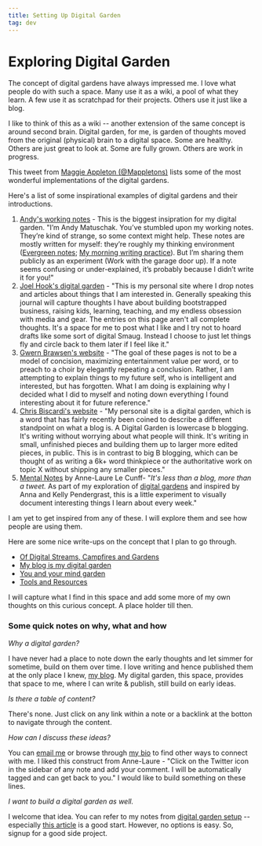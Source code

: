 ```yaml
---
title: Setting Up Digital Garden
tag: dev
---
```


# Exploring Digital Garden

The concept of digital gardens have always impressed me. I love what people do with such a space. Many use it as a wiki, a pool of what they learn. A few use it as scratchpad for their projects. Others use it just like a blog.

I like to think of this as a wiki -- another extension of the same concept is around second brain. Digital garden, for me, is garden of thoughts moved from the original (physical) brain to a digital space. Some are healthy. Others are just great to look at. Some are fully grown. Others are work in progress.

This tweet from [Maggie Appleton (@Mappletons)](https://twitter.com/Mappletons/status/1250532315459194880) lists some of the most wonderful implementations of the digital gardens.

Here's a list of some inspirational examples of digital gardens and their introductions.

1. [Andy's working notes](https://notes.andymatuschak.org/About_these_notes) - This is the biggest insipration for my digital garden. "I’m Andy Matuschak. You’ve stumbled upon my working notes. They’re kind of strange, so some context might help. These notes are mostly written for myself: they’re roughly my thinking environment ([Evergreen notes](https://notes.andymatuschak.org/z4SDCZQeRo4xFEQ8H4qrSqd68ucpgE6LU155C); [My morning writing practice](https://notes.andymatuschak.org/zVFGpprS64TzmKGNzGxq9FiCDnAnCPwRU5T)). But I’m sharing them publicly as an experiment (Work with the garage door up). If a note seems confusing or under-explained, it’s probably because I didn’t write it for you!"
2. [Joel Hook's digital garden](https://joelhooks.com/) - "This is my personal site where I drop notes and articles about things that I am interested in. Generally speaking this journal will capture thoughts I have about building bootstrapped business, raising kids, learning, teaching, and my endless obsession with media and gear. The entries on this page aren't all complete thoughts. It's a space for me to post what I like and I try not to hoard drafts like some sort of digital Smaug. Instead I choose to just let things fly and circle back to them later if I feel like it."
3. [Gwern Brawsen's website](https://www.gwern.net/) - "The goal of these pages is not to be a model of concision, maximizing entertainment value per word, or to preach to a choir by elegantly repeating a conclusion. Rather, I am attempting to explain things to my future self, who is intelligent and interested, but has forgotten. What I am doing is explaining why I decided what I did to myself and noting down everything I found interesting about it for future reference."
4. [Chris Biscardi's website](https://www.christopherbiscardi.com/what-is-a-digital-garden) - "My personal site is a digital garden, which is a word that has fairly recently been coined to describe a different standpoint on what a blog is. A Digital Garden is lowercase b blogging. It's writing without worrying about what people will think. It's writing in small, unfinished pieces and building them up to larger more edited pieces, in public. This is in contrast to big B blogging, which can be thought of as writing a 6k+ word thinkpiece or the authoritative work on topic X without shipping any smaller pieces."
5. [Mental Notes](https://www.mentalnodes.com/about) by Anne-Laure Le Cunff- "*It's less than a blog, more than a tweet.* As part of my exploration of [digital gardens](https://www.mentalnodes.com/a-gardening-guide-for-your-mind) and inspired by Anna and Kelly Pendergrast, this is a little experiment to visually document interesting things I learn about every week."

I am yet to get inspired from any of these. I will explore them and see how people are using them. 

Here are some nice write-ups on the concept that I plan to go through.
- [Of Digital Streams, Campfires and Gardens](https://tomcritchlow.com/2018/10/10/of-gardens-and-wikis/)
- [My blog is my digital garden](https://joelhooks.com/digital-garden)
- [You and your mind garden](https://nesslabs.com/mind-garden)
- [Tools and Resources](https://github.com/MaggieAppleton/digital-gardeners)

I will capture what I find in this space and add some more of my own thoughts on this curious concept. A place holder till then.

### Some quick notes on why, what and how

_Why a digital garden?_

I have never had a place to note down the early thoughts and let simmer for sometime, build on them over time. I love writing and hence published them at the only place I knew, [my blog](https://amitgawande.com).  My digital garden, this space, provides that space to me, where I can write & publish, still build on early ideas. 

_Is there a table of content?_

There's none. Just click on any link within a note or a backlink at the botton to navigate through the content.

_How can I discuss these ideas?_

You can [email me](mailto:amit@omg.lol) or browse through [my bio](https://amitg.net/) to find other ways to connect with me. I liked this construct from Anne-Laure - "Click on the Twitter icon in the sidebar of any note and add your comment. I will be automatically tagged and can get back to you." I would like to build something on these lines.

_I want to build a digital garden as well._

I welcome that idea. You can refer to my notes from [digital garden setup](https://wiki.amitg.net/dev/digital%20garden%20setup) -- especially [this article](https://nesslabs.com/mind-garden) is a good start. However, no options is easy. So, signup for a good side project.